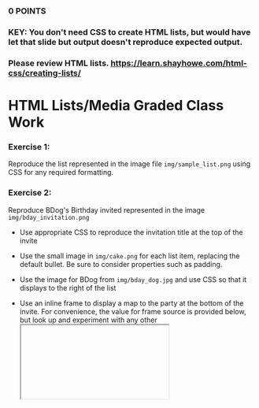 ### 0 POINTS
### KEY: You don't need CSS to create HTML lists, but would have let that slide but output doesn't reproduce expected output.
### Please review HTML lists. https://learn.shayhowe.com/html-css/creating-lists/

# HTML Lists/Media Graded Class Work

### Exercise 1:
Reproduce the list represented in the image file ```img/sample_list.png``` using CSS for any required formatting.

### Exercise 2:
Reproduce BDog's Birthday invited represented in the image ```img/bday_invitation.png```

* Use appropriate CSS to reproduce the invitation title at the top of the invite

* Use the small image in ```img/cake.png``` for each list item, replacing the default bullet. Be sure to consider properties such as padding.

* Use the image for BDog from ```img/bday_dog.jpg``` and use CSS so that it displays to the right of the list

* Use an inline frame to display a map to the party at the bottom of the invite. For convenience, the value for frame source is provided below, but look up and experiment with any other <iframe> element attributes as needed.

```"https://maps.google.com/maps?width=100%&amp;height=400&amp;hl=en&amp;coord=35.15222195, -90.0151935387112&amp;q=1350%20Concourse%20Avenue%2C%20Memphis%2C%20TN%2038104+(Concorse)&amp;ie=UTF8&amp;t=&amp;z=14&amp;iwloc=B&amp;output=embed"```


